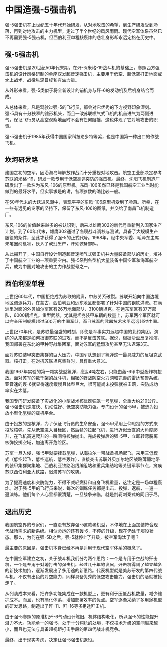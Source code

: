 # 中国造强-5强击机

强-5强击机在上世纪五十年代开始研发，从对地攻击的希望，到生产研发受到冷落，再到对地攻击的主力机型，走过了半个世纪的风风雨雨。现代空军体系虽然已不再需要强-5强击机，但西伯利亚单程核轰炸的悲壮身影却永远定格在历史中。

## 强-5强击机

强-5强击机是20世纪50年代末期，在歼-6/米格-19战斗机的基础上，参照西方强击机的设计风格研制的单座双发超音速强击机，主要用于低空、超低空打击地面或水上战术、战役纵深目标和有生力量。

从外形来看，强-5类似于将全新设计的前机身与歼-6的发动机及后机身结合而成。

从总体来看，凡是驾驶过强-5的飞行员，都会对它优秀的下方视野印象深刻。强-5具有十分狭窄的锥形机头，而且一改苏联喷气式飞机的机首进气为两侧进气，保证飞行员从高空观察地面时不会有任何阻挡，这也体现了它对地攻击的职责。

强-5强击机于1985年获得中国国家科技进步特等奖，也是中国第一种出口的作战飞机。

## 坎坷研发路

建国之初的空军，因沿海岛屿解放作战而十分重视对地攻击。航空工业部决定参考苏联的米格-19，研发一款专用于低空高速突防的强击机。最终，沈阳飞机制造厂研发出了一款名为东风-106的原型机。东风-106虽然已经是我国航空工业当时能做到的最好水平，但实事求是的讲，各项参数的确比较一般。

在50年代末的大跃进风潮中，表现平平的东风-106原型机受到了冷落。所幸，在一些有远见的专家的坚持下，保留了东风-106的图纸，并交给了南昌飞机制造厂。

东风-106的价值越来越多的被认识到，后来以雄鹰302的新代号重新列入国家生产计划。到了60年代末，雄鹰302通过了各项战斗调校与测试，具备了大规模生产服役的条件，至此才获得了强-5的正式代号。1968年，经中央军委、毛泽东主席亲笔圈阅批准，投入了成批生产，开始装备部队。

从此揭开了，中国自行设计制造超音速喷气式强击机并大量装备部队的历史，填补了中国航空工业的一项重要空白。强-5系列各型机大量装备中国空军和海军航空兵，成为中国对地攻击的主力作战型号之一。

## 西伯利亚单程

上世纪60年代，中国拒绝成为苏联的附庸，中苏关系破裂。苏联开始向中国边境地区调派兵力，在蒙古、西伯利亚和远东地区都部署了针对中国的钢铁洪流。在满洲里对面的外贝加尔军区有26万地面部队，3100辆坦克。在远东军区有37万部队，6000辆坦克。重型武器，尤其是坦克装甲车辆的数量上，苏军两个军区就可以完全压制规模超过500万的中国军队，而且苏军的武器技术水平远远超过中国。

上世纪70年代，是苏联最强盛的时刻，即使是军事实力远超中国的北约集团，演练的从来都是如何抵御苏联的进攻，而不是反击苏联。据说，根据沙盘反复推演，我国部署在东北的甲种野战集团军，面对苏军的猛烈攻势甚至无法迟滞3天。

面对苏联装甲突击集群的巨大压力，中国军队想到了氢弹这一最具威力的反坦克武器。核打击，在对抗苏联坦克集群时，具有重大意义。

我国1967年实验的第一颗实战型氢弹，高达4吨左右，只能由轰-6甲中型轰炸机投放。面对苏军的数千架的战斗机，绵密的野战防空火力网和完善的雷达预警系统，亚音速的轰-6就显得速度缓慢且体型巨大，很可能尚未投弹就被击落，突防成功率实在太低。

我国专门研发装备了实战化的小型战术核武器狂飙一号氢弹，全重大约210公斤。强-5强击机速度快、机动性好、低空突防能力强。专门设计的强-5甲，被选为投放小型化氢弹的载机平台。

由于投放的是核弹，为了保证飞行员的生命安全，强-5甲采用上仰甩投的方式来投放核弹。先从低空进入目标区，然后猛的拉起飞机，进行近似垂直的大角度爬升，在飞机高速爬升的一瞬间将核弹抛出。完成投弹后的强-5甲，立即转弯脱离核弹投掷空域，加速离开危险区。

苏军一旦入侵，强-5甲就要挂载氢弹，从海拉尔一带战备机场起飞，采用三低模式（低空起飞，低空巡航，低空轰炸），直接突击苏联外贝加尔地区战略薄弱地带的装甲集群聚集地、西伯利亚铁路沿线编组站和重兵集结地等关键军事节点，瘫痪苏联西伯利亚大铁路，迟滞苏军的攻势。

为了提高速度和突防能力，不得不减轻燃料和自身飞机重量，这注定是一场单程轰炸。对于强-5甲的飞行员来说，每次的训练任务都是出击、投弹、返航，一遍一遍演练。他们每个人心里都很清楚，一旦战争来临，就是荆轲刺秦式的同归于尽。

## 退出历史

我国航空界的专家们，一直没有放弃强-5这款老机型，不停地在上面加装符合现代战场需求的新系统。相似命运的还有轰-6，不停的升级，现在仍处于服役状态。那么，为何在强-5D之后，强-5就停止了升级，被空军淘汰了呢？

最主要的原因是，强击机本身已经不再是适用于现代空军体系的概念了。

在中国空军建立之初，关于战斗机我们分为两个思路：一个是专用于空战的歼击机，一个是专用于对地打击的强击机。经过几十年的发展，歼击机得到了越来越多的新技术加持，逐渐发展出了多用途的新思路。代表机型就是美苏研发的第四代战斗机，不仅有出色的对空能力，同样具备优秀的低空攻击能力，强击机的活就被抢走了。

从列装成本来看，把许多功能集成在一款机型上，更有利于压低战机数量，减少维护成本。而且，也有简化体系，增加部署效率的优点。空军逐渐采纳了多用途机型的研发思路，制造出了歼-11、歼-16等多用途歼击机。

由于强-5参照的原准机歼-6气动设计陈旧，机体结构老化，所以强-5的性能提升潜力不大。功能单一的强-5，处于十分尴尬的处境，不仅技术升级的空间越来越小，而且也无法与具备超视距打击手段的第四代战斗机竞争。

最终，出于现实考虑，决定让强-5强击机退役。
